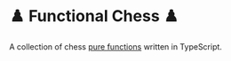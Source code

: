 # ♟️  Functional Chess ♟️ 

A collection of chess [pure functions](https://en.wikipedia.org/wiki/Pure_function) written in
TypeScript.

